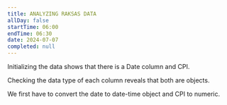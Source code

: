 ```yaml
---
title: ANALYZING RAKSAS DATA
allDay: false
startTime: 06:00
endTime: 06:30
date: 2024-07-07
completed: null
---
```


Initializing the data shows that there is a Date column and CPI.

Checking the data type of each column reveals that both are objects.

We first have to convert the date to date-time object and CPI to numeric.

